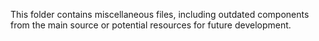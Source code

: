 This folder contains miscellaneous files, including outdated components from the main source or potential resources for future development.

